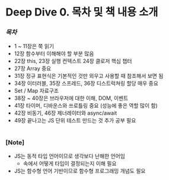 # Deep Dive 0. 목차 및 책 내용 소개

### _목차_

- 1 ~ 11장은 쭉 읽기
- 12장 함수부터 이해해야 할 부분 많음
- 22장 this, 23장 실행 컨텍스트 24장 클로저 핵심 챕터
- 27장 Array 중요
- 31장 정규 표현식은 기본적인 것만 외우고 사용할 때 참조해서 보면 됨
- 34장 이터러블, 35장 스프레드, 36장 디스트럭쳐링 할당 매우 중요
- Set / Map 자료구조
- 38장 ~ 40장은 브라우저에 대한 이해, DOM, 이벤트
- 41장 타이머, 디바운스와 쓰로틀링 중요 (성능에 좋은 역할 많이 함)
- 42장 비동기, 46장 제너레이터와 async/await
- 49장 끝나고는 JS 단위 테스트 만드는 것 추가 공부 필요

#

### [Note]

- JS는 동적 타입 언어이므로 생각보다 난해한 언어임
  - 속에서 어떻게 타입이 결정되는지 이해 필요
- JS는 함수형 언어 기반이므로 함수형 프로그래밍 개념도 필요
